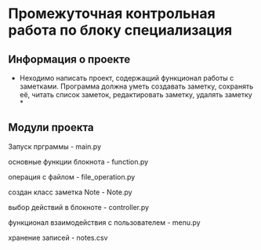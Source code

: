 # Промежуточная контрольная работа по блоку специализация #

## Информация о проекте 
* Неходимо написать проект, содержащий функционал работы с заметками. Программа должна уметь создавать заметку, сохранять её, читать список заметок, редактировать заметку, удалять заметку *

## Модули проекта

Запуск прграммы  - main.py

основные функции блокнота - function.py

операция с файлом - file_operation.py

создан класс заметка Note - Note.py

выбор действий в блокноте - controller.py

функционал взаимодействия с пользователем - menu.py

хранение записей - notes.csv